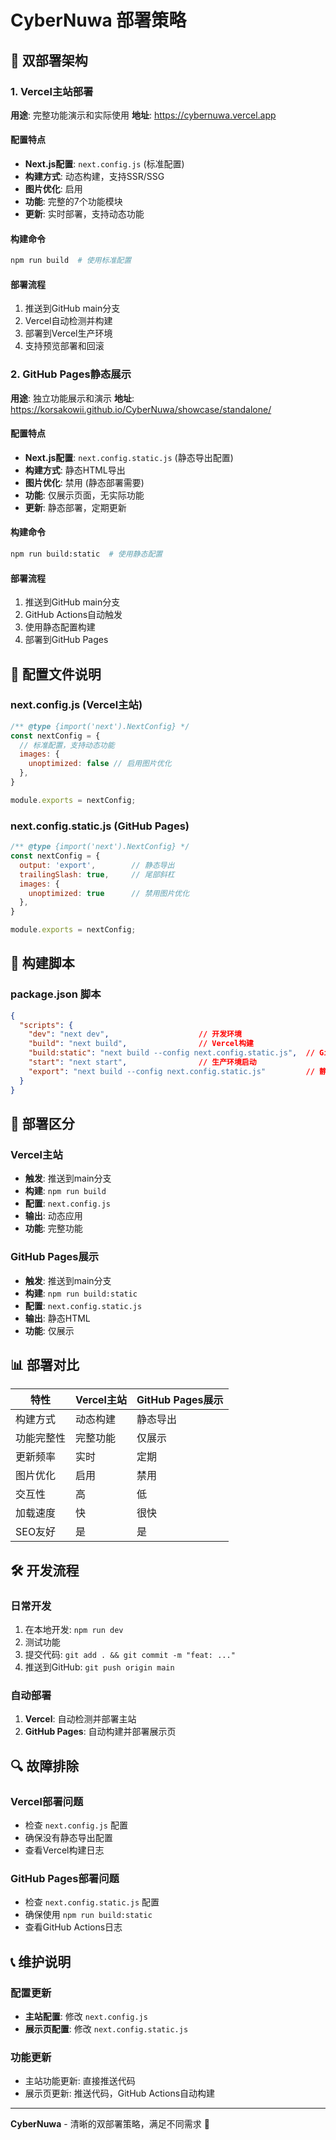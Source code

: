 # CyberNuwa 部署策略

## 🚀 双部署架构

### 1. Vercel主站部署
**用途**: 完整功能演示和实际使用
**地址**: https://cybernuwa.vercel.app

#### 配置特点
- **Next.js配置**: `next.config.js` (标准配置)
- **构建方式**: 动态构建，支持SSR/SSG
- **图片优化**: 启用
- **功能**: 完整的7个功能模块
- **更新**: 实时部署，支持动态功能

#### 构建命令
```bash
npm run build  # 使用标准配置
```

#### 部署流程
1. 推送到GitHub main分支
2. Vercel自动检测并构建
3. 部署到Vercel生产环境
4. 支持预览部署和回滚

### 2. GitHub Pages静态展示
**用途**: 独立功能展示和演示
**地址**: https://korsakowii.github.io/CyberNuwa/showcase/standalone/

#### 配置特点
- **Next.js配置**: `next.config.static.js` (静态导出配置)
- **构建方式**: 静态HTML导出
- **图片优化**: 禁用 (静态部署需要)
- **功能**: 仅展示页面，无实际功能
- **更新**: 静态部署，定期更新

#### 构建命令
```bash
npm run build:static  # 使用静态配置
```

#### 部署流程
1. 推送到GitHub main分支
2. GitHub Actions自动触发
3. 使用静态配置构建
4. 部署到GitHub Pages

## 📁 配置文件说明

### next.config.js (Vercel主站)
```javascript
/** @type {import('next').NextConfig} */
const nextConfig = {
  // 标准配置，支持动态功能
  images: {
    unoptimized: false // 启用图片优化
  },
}

module.exports = nextConfig;
```

### next.config.static.js (GitHub Pages)
```javascript
/** @type {import('next').NextConfig} */
const nextConfig = {
  output: 'export',        // 静态导出
  trailingSlash: true,     // 尾部斜杠
  images: {
    unoptimized: true      // 禁用图片优化
  },
}

module.exports = nextConfig;
```

## 🔄 构建脚本

### package.json 脚本
```json
{
  "scripts": {
    "dev": "next dev",                    // 开发环境
    "build": "next build",                // Vercel构建
    "build:static": "next build --config next.config.static.js",  // GitHub Pages构建
    "start": "next start",                // 生产环境启动
    "export": "next build --config next.config.static.js"         // 静态导出
  }
}
```

## 🎯 部署区分

### Vercel主站
- **触发**: 推送到main分支
- **构建**: `npm run build`
- **配置**: `next.config.js`
- **输出**: 动态应用
- **功能**: 完整功能

### GitHub Pages展示
- **触发**: 推送到main分支
- **构建**: `npm run build:static`
- **配置**: `next.config.static.js`
- **输出**: 静态HTML
- **功能**: 仅展示

## 📊 部署对比

| 特性 | Vercel主站 | GitHub Pages展示 |
|------|------------|------------------|
| 构建方式 | 动态构建 | 静态导出 |
| 功能完整性 | 完整功能 | 仅展示 |
| 更新频率 | 实时 | 定期 |
| 图片优化 | 启用 | 禁用 |
| 交互性 | 高 | 低 |
| 加载速度 | 快 | 很快 |
| SEO友好 | 是 | 是 |

## 🛠️ 开发流程

### 日常开发
1. 在本地开发: `npm run dev`
2. 测试功能
3. 提交代码: `git add . && git commit -m "feat: ..."`
4. 推送到GitHub: `git push origin main`

### 自动部署
1. **Vercel**: 自动检测并部署主站
2. **GitHub Pages**: 自动构建并部署展示页

## 🔍 故障排除

### Vercel部署问题
- 检查 `next.config.js` 配置
- 确保没有静态导出配置
- 查看Vercel构建日志

### GitHub Pages部署问题
- 检查 `next.config.static.js` 配置
- 确保使用 `npm run build:static`
- 查看GitHub Actions日志

## 📞 维护说明

### 配置更新
- **主站配置**: 修改 `next.config.js`
- **展示页配置**: 修改 `next.config.static.js`

### 功能更新
- 主站功能更新: 直接推送代码
- 展示页更新: 推送代码，GitHub Actions自动构建

---

**CyberNuwa** - 清晰的双部署策略，满足不同需求 🚀 